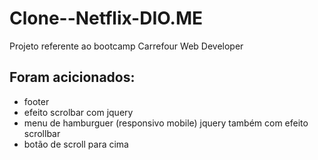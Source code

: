 # Clone--Netflix-DIO.ME
Projeto referente ao bootcamp Carrefour Web Developer


## Foram acicionados:

- footer
- efeito scrolbar com jquery
- menu de hamburguer (responsivo mobile) jquery também com efeito scrollbar
- botão de scroll para cima
